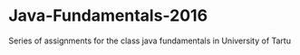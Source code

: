 # Java-Fundamentals-2016
Series of assignments for the class java fundamentals in University of Tartu  
